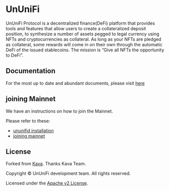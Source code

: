 # UnUniFi

UnUniFi Protocol is a decentralized finance(DeFi) platform that provides tools and features that allow users to create a collateralized deposit position, to synthesize a number of assets pegged to legal currency using NFTs and cryptocurrencies as collateral. As long as your NFTs are pledged as collateral, some rewards will come in on their own through the automatic DeFi of the issued stablecoins. The mission is “Give all NFTs the opportunity to DeFi”.

## Documentation

For the most up to date and abundant documents, please visit [here](https://ununifi.gitbook.io/docs/ununifi/readme)

## joining Mainnet

We have an instructions on how to join the Mainnet.

Please refer to these:

- [ununifid installation](https://ununifi.gitbook.io/docs/nodes-and-validators/ununifid-installation-and-setup)
- [joining mainnet](https://ununifi.gitbook.io/docs/nodes-and-validators/validate-mainnet)

## License

Forked from [Kava](github.com/Kava-Labs/kava).
Thanks Kava Team.

Copyright © UnUniFi development team. All rights reserved.

Licensed under the [Apache v2 License](LICENSE.md).
